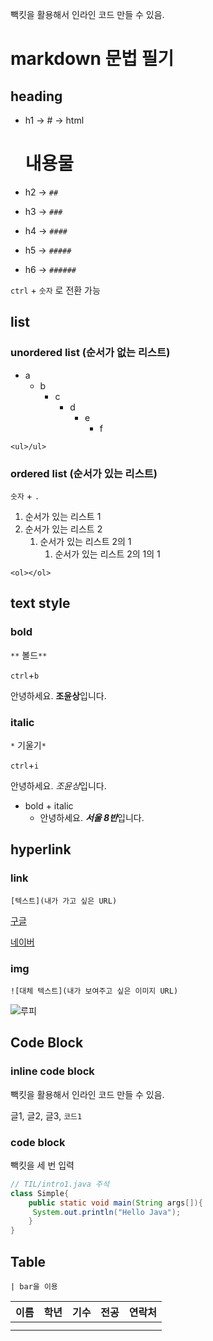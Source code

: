 빽킷을 활용해서 인라인 코드 만들 수 있음.

# markdown 문법 필기

## heading

* h1 -> # -> html <h1>내용물</h1>

* h2 -> `##`

* h3 -> `###`

* h4 -> `####`

* h5 -> `#####`

* h6 -> `######`

`ctrl` + `숫자` 로 전환 가능

## list

### unordered list (순서가 없는 리스트)

* a
  * b
    * c
      * d
        * e
          * f

`<ul>/ul>`

### ordered list (순서가 있는 리스트)

`숫자` + `.` 

1. 순서가 있는 리스트 1
2. 순서가 있는 리스트 2
   1. 순서가 있는 리스트 2의 1
      1. 순서가 있는 리스트 2의 1의 1

`<ol></ol>`



## text style

### bold

`**` 볼드`**`

`ctrl`+`b`

안녕하세요. **조윤상**입니다.



### italic

`*` 기울기`*`

`ctrl`+`i`

안녕하세요. *조윤상*입니다.



* bold + italic
  * 안녕하세요. ***서울 8반***입니다.



## hyperlink

### link

`[텍스트](내가 가고 싶은 URL)`

[구글](https://www.google.com)

[네이버](https://www.naver.com)

### img

`![대체 텍스트](내가 보여주고 싶은 이미지 URL)`

![루피](C:\Users\SSAFY\Desktop\TIL\assets\a1866850b14ae47d0a2fd61f409dfc057154249a3890514a43687a85e6b6cc82.png)

## Code Block

### inline code block

빽킷을 활용해서 인라인 코드 만들 수 있음.

 글1, 글2, 글3, `코드1`

### code block

빽킷을 세 번 입력

```java
// TIL/intro1.java 주석
class Simple{  
    public static void main(String args[]){  
     System.out.println("Hello Java");  
    }
}
```



## Table

`| bar을 이용`



| 이름 | 학년 | 기수 | 전공 | 연락처 |
| ---- | ---- | ---- | ---- | ------ |
|      |      |      |      |        |
|      |      |      |      |        |



